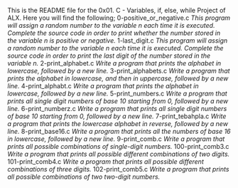 This is the README file for the 0x01. C - Variables, if, else, while Project of ALX. Here you will find the following;
 0-positive_or_negative.c *This program will assign a random number to the variable n each time it is executed. Complete the source code in order to print whether the number stored in the variable n is positive or negative.*
1-last_digit.c *This program will assign a random number to the variable n each time it is executed. Complete the source code in order to print the last digit of the number stored in the variable n.*
2-print_alphabet.c *Write a program that prints the alphabet in lowercase, followed by a new line.*
3-print_alphabets.c *Write a program that prints the alphabet in lowercase, and then in uppercase, followed by a new line.*
4-print_alphabt.c *Write a program that prints the alphabet in lowercase, followed by a new line.*
5-print_numbers.c *Write a program that prints all single digit numbers of base 10 starting from 0, followed by a new line.*
6-print_numberz.c *Write a program that prints all single digit numbers of base 10 starting from 0, followed by a new line.*
7-print_tebahpla.c *Write a program that prints the lowercase alphabet in reverse, followed by a new line.*
8-print_base16.c *Write a program that prints all the numbers of base 16 in lowercase, followed by a new line.*
9-print_comb.c *Write a program that prints all possible combinations of single-digit numbers.*
100-print_comb3.c *Write a program that prints all possible different combinations of two digits.*
101-print_comb4.c *Write a program that prints all possible different combinations of three digits.*
102-print_comb5.c *Write a program that prints all possible combinations of two two-digit numbers.*
